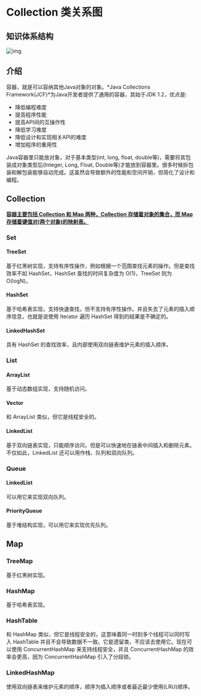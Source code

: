 # Collection 类关系图

## 知识体系结构

![img](https://pdai.tech/images/java_collections_overview.png)

## 介绍

容器，就是可以容纳其他Java对象的对象。*Java Collections Framework(JCF)*为Java开发者提供了通用的容器，其始于JDK 1.2，优点是:

- 降低编程难度
- 提高程序性能
- 提高API间的互操作性
- 降低学习难度
- 降低设计和实现相关API的难度
- 增加程序的重用性

Java容器里只能放对象，对于基本类型(int, long, float, double等)，需要将其包装成对象类型后(Integer, Long, Float, Double等)才能放到容器里。很多时候拆包装和解包装能够自动完成。这虽然会导致额外的性能和空间开销，但简化了设计和编程。

## Collection

**<u>容器主要包括 Collection 和 Map 两种，Collection 存储着对象的集合，而 Map 存储着键值对(两个对象)的映射表。</u>**

### Set

#### TreeSet

基于红黑树实现，支持有序性操作，例如根据一个范围查找元素的操作。但是查找效率不如 HashSet，HashSet 查找的时间复杂度为 O(1)，TreeSet 则为 O(logN)。

#### HashSet

基于哈希表实现，支持快速查找，但不支持有序性操作。并且失去了元素的插入顺序信息，也就是说使用 Iterator 遍历 HashSet 得到的结果是不确定的。

#### LinkedHashSet

具有 HashSet 的查找效率，且内部使用双向链表维护元素的插入顺序。

### List

#### ArrayList

基于动态数组实现，支持随机访问。

#### Vector

和 ArrayList 类似，但它是线程安全的。

#### LinkedList

基于双向链表实现，只能顺序访问，但是可以快速地在链表中间插入和删除元素。不仅如此，LinkedList 还可以用作栈、队列和双向队列。

### Queue

#### LinkedList

可以用它来实现双向队列。

#### PriorityQueue

基于堆结构实现，可以用它来实现优先队列。

## Map

### TreeMap

基于红黑树实现。

### HashMap

基于哈希表实现。

### HashTable

和 HashMap 类似，但它是线程安全的，这意味着同一时刻多个线程可以同时写入 HashTable 并且不会导致数据不一致。它是遗留类，不应该去使用它。现在可以使用 ConcurrentHashMap 来支持线程安全，并且 ConcurrentHashMap 的效率会更高，因为 ConcurrentHashMap 引入了分段锁。

### LinkedHashMap

使用双向链表来维护元素的顺序，顺序为插入顺序或者最近最少使用(LRU)顺序。

